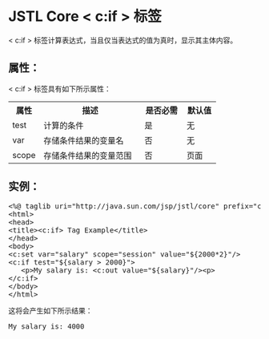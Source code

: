 # JSTL Core < c:if > 标签

< c:if > 标签计算表达式，当且仅当表达式的值为真时，显示其主体内容。

## 属性：

< c:if > 标签具有如下所示属性：

<table class="table table-bordered">
<tr><th style="width:15%">属性</th><th>描述 </th><th>是否必需</th><th>默认值</th></tr>
<tr><td>test</td><td>计算的条件</td><td>是</td><td>无</td></tr>
<tr><td>var</td><td>存储条件结果的变量名</td><td>否</td><td>无</td></tr>
<tr><td>scope</td><td>存储条件结果的变量范围</td><td>否</td><td>页面</td></tr>
</table>

## 实例：

<pre class="prettyprint notranslate tryit">
&lt;%@ taglib uri="http://java.sun.com/jsp/jstl/core" prefix="c" %&gt;
&lt;html&gt;
&lt;head&gt;
&lt;title&gt;&lt;c:if&gt; Tag Example&lt;/title&gt;
&lt;/head&gt;
&lt;body&gt;
&lt;c:set var="salary" scope="session" value="${2000*2}"/&gt;
&lt;c:if test="${salary &gt; 2000}"&gt;
   &lt;p&gt;My salary is: &lt;c:out value="${salary}"/&gt;&lt;p&gt;
&lt;/c:if&gt;
&lt;/body&gt;
&lt;/html&gt;
</pre>

这将会产生如下所示结果：

<pre class="result notranslate">
My salary is: 4000
</pre>

